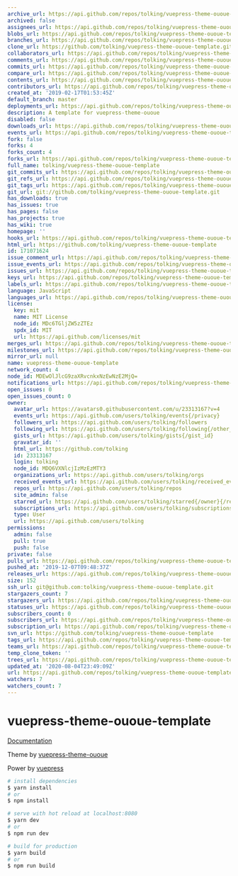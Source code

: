 ```yaml
---
archive_url: https://api.github.com/repos/tolking/vuepress-theme-ououe-template/{archive_format}{/ref}
archived: false
assignees_url: https://api.github.com/repos/tolking/vuepress-theme-ououe-template/assignees{/user}
blobs_url: https://api.github.com/repos/tolking/vuepress-theme-ououe-template/git/blobs{/sha}
branches_url: https://api.github.com/repos/tolking/vuepress-theme-ououe-template/branches{/branch}
clone_url: https://github.com/tolking/vuepress-theme-ououe-template.git
collaborators_url: https://api.github.com/repos/tolking/vuepress-theme-ououe-template/collaborators{/collaborator}
comments_url: https://api.github.com/repos/tolking/vuepress-theme-ououe-template/comments{/number}
commits_url: https://api.github.com/repos/tolking/vuepress-theme-ououe-template/commits{/sha}
compare_url: https://api.github.com/repos/tolking/vuepress-theme-ououe-template/compare/{base}...{head}
contents_url: https://api.github.com/repos/tolking/vuepress-theme-ououe-template/contents/{+path}
contributors_url: https://api.github.com/repos/tolking/vuepress-theme-ououe-template/contributors
created_at: '2019-02-17T01:53:45Z'
default_branch: master
deployments_url: https://api.github.com/repos/tolking/vuepress-theme-ououe-template/deployments
description: A template for vuepress-theme-ououe
disabled: false
downloads_url: https://api.github.com/repos/tolking/vuepress-theme-ououe-template/downloads
events_url: https://api.github.com/repos/tolking/vuepress-theme-ououe-template/events
fork: false
forks: 4
forks_count: 4
forks_url: https://api.github.com/repos/tolking/vuepress-theme-ououe-template/forks
full_name: tolking/vuepress-theme-ououe-template
git_commits_url: https://api.github.com/repos/tolking/vuepress-theme-ououe-template/git/commits{/sha}
git_refs_url: https://api.github.com/repos/tolking/vuepress-theme-ououe-template/git/refs{/sha}
git_tags_url: https://api.github.com/repos/tolking/vuepress-theme-ououe-template/git/tags{/sha}
git_url: git://github.com/tolking/vuepress-theme-ououe-template.git
has_downloads: true
has_issues: true
has_pages: false
has_projects: true
has_wiki: true
homepage: ''
hooks_url: https://api.github.com/repos/tolking/vuepress-theme-ououe-template/hooks
html_url: https://github.com/tolking/vuepress-theme-ououe-template
id: 171071624
issue_comment_url: https://api.github.com/repos/tolking/vuepress-theme-ououe-template/issues/comments{/number}
issue_events_url: https://api.github.com/repos/tolking/vuepress-theme-ououe-template/issues/events{/number}
issues_url: https://api.github.com/repos/tolking/vuepress-theme-ououe-template/issues{/number}
keys_url: https://api.github.com/repos/tolking/vuepress-theme-ououe-template/keys{/key_id}
labels_url: https://api.github.com/repos/tolking/vuepress-theme-ououe-template/labels{/name}
language: JavaScript
languages_url: https://api.github.com/repos/tolking/vuepress-theme-ououe-template/languages
license:
  key: mit
  name: MIT License
  node_id: MDc6TGljZW5zZTEz
  spdx_id: MIT
  url: https://api.github.com/licenses/mit
merges_url: https://api.github.com/repos/tolking/vuepress-theme-ououe-template/merges
milestones_url: https://api.github.com/repos/tolking/vuepress-theme-ououe-template/milestones{/number}
mirror_url: null
name: vuepress-theme-ououe-template
network_count: 4
node_id: MDEwOlJlcG9zaXRvcnkxNzEwNzE2MjQ=
notifications_url: https://api.github.com/repos/tolking/vuepress-theme-ououe-template/notifications{?since,all,participating}
open_issues: 0
open_issues_count: 0
owner:
  avatar_url: https://avatars0.githubusercontent.com/u/23313167?v=4
  events_url: https://api.github.com/users/tolking/events{/privacy}
  followers_url: https://api.github.com/users/tolking/followers
  following_url: https://api.github.com/users/tolking/following{/other_user}
  gists_url: https://api.github.com/users/tolking/gists{/gist_id}
  gravatar_id: ''
  html_url: https://github.com/tolking
  id: 23313167
  login: tolking
  node_id: MDQ6VXNlcjIzMzEzMTY3
  organizations_url: https://api.github.com/users/tolking/orgs
  received_events_url: https://api.github.com/users/tolking/received_events
  repos_url: https://api.github.com/users/tolking/repos
  site_admin: false
  starred_url: https://api.github.com/users/tolking/starred{/owner}{/repo}
  subscriptions_url: https://api.github.com/users/tolking/subscriptions
  type: User
  url: https://api.github.com/users/tolking
permissions:
  admin: false
  pull: true
  push: false
private: false
pulls_url: https://api.github.com/repos/tolking/vuepress-theme-ououe-template/pulls{/number}
pushed_at: '2019-12-07T09:48:37Z'
releases_url: https://api.github.com/repos/tolking/vuepress-theme-ououe-template/releases{/id}
size: 152
ssh_url: git@github.com:tolking/vuepress-theme-ououe-template.git
stargazers_count: 7
stargazers_url: https://api.github.com/repos/tolking/vuepress-theme-ououe-template/stargazers
statuses_url: https://api.github.com/repos/tolking/vuepress-theme-ououe-template/statuses/{sha}
subscribers_count: 0
subscribers_url: https://api.github.com/repos/tolking/vuepress-theme-ououe-template/subscribers
subscription_url: https://api.github.com/repos/tolking/vuepress-theme-ououe-template/subscription
svn_url: https://github.com/tolking/vuepress-theme-ououe-template
tags_url: https://api.github.com/repos/tolking/vuepress-theme-ououe-template/tags
teams_url: https://api.github.com/repos/tolking/vuepress-theme-ououe-template/teams
temp_clone_token: ''
trees_url: https://api.github.com/repos/tolking/vuepress-theme-ououe-template/git/trees{/sha}
updated_at: '2020-08-04T23:49:09Z'
url: https://api.github.com/repos/tolking/vuepress-theme-ououe-template
watchers: 7
watchers_count: 7
---
```


# vuepress-theme-ououe-template

[Documentation](https://tolking.github.io/vuepress-theme-ououe)

Theme by [vuepress-theme-ououe](https://github.com/tolking/vuepress-theme-ououe)

Power by [vuepress](https://github.com/vuejs/vuepress)


``` bash
# install dependencies
$ yarn install
# or
$ npm install

# serve with hot reload at localhost:8080
$ yarn dev
# or
$ npm run dev

# build for production
$ yarn build
# or
$ npm run build
```
